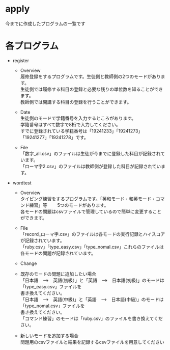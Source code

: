 # apply  
 今までに作成したプログラムの一覧です  

# 各プログラム  
 - register  
   - Overview  
     履修登録をするプログラムです。生徒側と教師側の2つのモードがあります。  
     生徒側では履修する科目の登録と必要な残りの単位数を知ることができます。  
     教師側では開講する科目の登録を行うことができます。
     
   - Date  
     生徒側のモードで学籍番号を入力するところがあります。  
     学籍番号はすべて数字で8桁で入力してください。  
     すでに登録されている学籍番号は「19241233」「19241273」「19241277」「19241278」です。  
     
   - File  
     「数字_all.csv」のファイルは生徒が今までに登録した科目が記録されています。  
     「ローマ字2.csv」のファイルは教師側が登録した科目が記録されています。
  
 - wordtest  
   - Overview  
    タイピング練習をするプログラムです。「英和モード・和英モード・コマンド練習」等　　
    5つのモードがあります。  
    各モードの問題はcsvファイルで管理しているので簡単に変更することができます。  
   
   - File  
     「record_ローマ字.csv」のファイルは各モードの実行記録とハイスコアが記録されています。  
     「ruby.csv」「type_easy.csv」「type_nomal.csv」これらのファイルは各モードの問題が記録されています。  
    
   - Change  
    - 既存のモードの問題に追加したい場合  
      「日本語　-->　英語(初級）」と「英語　-->　日本語(初級)」のモードは「type_easy.csv」ファイルを  
       書き換えてください。  
      「日本語　-->　英語(中級)」と「英語　-->　日本語(中級)」のモードは「type_nomal.csv」ファイルを  
       書き換えてください。  
      「コマンド練習」のモードは「ruby.csv」のファイルを書き換えてください。  
    - 新しいモードを追加する場合  
      問題用のcsvファイルと結果を記録するcsvファイルを用意してください  
      
